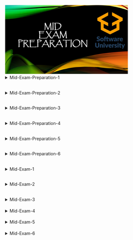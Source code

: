 
<img src="https://github.com/Nenogzar/Academy_SoftUni/blob/main/fundamentals_python/image/10.jpg" alt="ME" width="400">

<details><summary> Mid-Exam-Preparation-1 </summary> 

####

> 1.	Computer Store

[Judge](https://judge.softuni.org/Contests/Practice/Index/2517#0)</br>
[problem](https://judge.softuni.org/Contests/Practice/DownloadResource/40358)

<details> <summary> Example & Code</summary>

####
<details> <summary>Example</summary>


NB! Link for judge system works only if you are registered in Software University Sofia !!!!!!!!!!!!!!

Write a program that prints you a receipt for your new computer.
You will receive the parts' prices (without tax) until you receive what type of customer this is - special or regular.
Once you receive the type of customer you should print the receipt.
The taxes are 20% of each part's price you receive. 
If the customer is special, he has a 10% discount on the total price with taxes.
If a given price is not a positive number, you should print "Invalid price!" on the console and continue with the next price.
If the total price is equal to zero, you should print "Invalid order!" on the console.

Input

You will receive numbers representing prices (without tax) until command "special" or "regular":

Output

* The receipt should be in the following format: 

"Congratulations you've just bought a new computer!

Price without taxes: {total price without taxes}$

Taxes: {total amount of taxes}$

-----------

Total price: {total price with taxes}$"


Note: All prices should be displayed to the second digit after the decimal point!
The discount is applied only on the total price. Discount is only applicable to the final price!

| Input                                                                                                                                                                | Output                                                                                                                                            |
|----------------------------------------------------------------------------------------------------------------------------------------------------------------------|---------------------------------------------------------------------------------------------------------------------------------------------------|
| 1050</br>200</br>450</br>2</br>18.50</br>16.86</br>special                                                                                                           | Congratulations you've just bought a new computer!</br>Price without taxes: 1737.36$</br>Taxes: 347.47$</br>-----------</br>Total price: 1876.35$ |
| 1023 </br>15</br>-20</br>-5.50</br>450</br>20 </br>17.66 </br>19.30</br>regular                                                                                      | Invalid price!</br>Invalid price!</br>Congratulations you've just bought a new computer!</br>Price without taxes: 1544.96$</br>Taxes: 308.99$</br>-----------</br>Total price: 1853.95$ |
| regular                                                                                                                                                              | Invalid order!                                                                                                                                    |

</details>

<details> <summary>Code</summary>

```Python
total_sum = 0
data = input()
customers = list()
discount = 0.1

while data != "special" and data != "regular":
    price = float(data)
    if price < 0:
        print("Invalid price!")
        data = input()
        continue
    else:
        customers.append(data)
        data = input()

if not customers:
    print("Invalid order!")
else:
    total_sum = sum(float(n) for n in customers)
    taxes = total_sum * 0.2
    total_price = total_sum + taxes

    if data == "special":
        total_price = total_price - (total_price * discount)

    print(f"Congratulations you've just bought a new computer!")
    print(f"Price without taxes: {total_sum:.2f}$")
    print(f"Taxes: {taxes:.2f}$")
    print("-----------")
    print(f"Total price: {total_price:.2f}$")
```
```Python
input_command = input()

no_tax_price = 0
special = False
while True:
    if input_command.isalpha():
        if input_command == 'special':
            special = True
            break
        elif input_command == 'regular':
            break
    else:
        price = float(input_command)
        if price >= 0:
            no_tax_price += float(input_command)
        else:
            print("Invalid price!")
    input_command=input()

if no_tax_price == 0:
    print("Invalid order!")
else:
    total_price = no_tax_price * 1.2
    taxes = total_price - no_tax_price
    if special:
        total_price *= 0.9
    print("Congratulations you've just bought a new computer!")
    print(f'Price without taxes: {no_tax_price:.2f}$')
    print(f'Taxes: {taxes:.2f}$')
    print(f"-----------\nTotal price: {total_price:.2f}$")
```

</details>
</details>

> 02. The Lift

[judge](https://judge.softuni.org/Contests/Practice/Index/2517#1)</br>
[problem](https://judge.softuni.org/Contests/Practice/DownloadResource/40359)

<details> <summary> Example & Code</summary>

####
<details><summary>Example</summary>

NB! Link for judge system works only if you are registered in Software University Sofia !!!!!!!!!!!!!!

Write a program that finds a place for the tourist on a lift. 
Every wagon should have a maximum of 4 people on it. If a wagon is full, you should direct the people to the next one with space available.

Input

On the first line, you will receive how many people are waiting to get on the lift

On the second line, you will receive the current state of the lift separated by a single space: " ".

Output

When there is no more available space left on the lift, or there are no more people in the queue, 
you should print on the console the final state of the lift's wagons separated by " " and one of the following messages:

If there are no more people and the lift have empty spots, you should print:

"The lift has empty spots!</br>{wagons separated by ' '}"

If there are still people in the queue and no more available space, you should print:

"There isn't enough space! {people} people in a queue! </br>{wagons separated by ' '}"

If the lift is full and there are no more people in the queue, you should print only the wagons separated by " "



| Input           | Output                                                     |
|-----------------|------------------------------------------------------------|
| 15</br> 0 0 0 0 | The lift has empty spots!</br> 4 4 4 3                     |
| 20 </br> 0 2 0  | There isn't enough space! 10 people in a queue!</br> 4 4 4 |

</details>
<details> <summary>Code</summary>

```Python
people = int(input())
lift = list(map(int, input().split()))

for wagon, spaces in enumerate(lift):
    if spaces < 4:
        available = 4 - spaces
        if people - available >= 0:
            people -= available
            lift[wagon] += available
        else:
            lift[wagon] += people
            people -= people

not_balance = True

for count in range(len(lift)):
    if lift[count] < 4:
        not_balance = False

if not_balance and people == 0:
    print(*lift)
elif people == 0:
    print('The lift has empty spots!')
    print(*lift)
else:
    print(f"There isn't enough space! {people} people in a queue!")
    print(*lift)
```

</details>
</details>

> 03. Memory Game

[judge](https://judge.softuni.org/Contests/Practice/Index/2517#2)</br>
[problem](https://judge.softuni.org/Contests/Practice/DownloadResource/40360)
<details> <summary> Example & Code</summary>

####
<details><summary>Example</summary>

Write a program that recreates the Memory game.</br>
On the first line, you will receive a sequence of elements.</br>
Each element in the sequence will have a twin. Until the player receives "end" from the console,
you will receive strings with two integers separated by a space, representing the indexes of elements in the sequence.</br>
If the player tries to cheat and enters two equal indexes or indexes which are out of bounds of the sequence
, you should add two matching elements at the middle of the sequence in the following format:</br>
"-{number of moves until now}a" </br>
Then print this message on the console:</br>
"Invalid input! Adding additional elements to the board"</br>

Input

On the first line, you will receive a sequence of elements</br>
On the following lines, you will receive integers until the command "end"</br>

Output

Every time the player hit two matching elements, you should remove them from the sequence and print on the console the following message:
"Congrats! You have found matching elements - ${element}!"</br>
If the player hit two different elements, you should print on the console the following message:
"Try again!"</br>
If the player hit all matching elements before he receives "end" from the console, you should print on the console the following message: 
"You have won in {number of moves until now} turns!"</br>
If the player receives "end" before he hits all matching elements, you should print on the console the following message:
"Sorry you lose :(</br>
{the current sequence's state}"</br>

Constraints

All elements in the sequence will always have a matching element.

| Input                                                                    | Output                                                                                                                                                                                                                                                                                                     |
|--------------------------------------------------------------------------|------------------------------------------------------------------------------------------------------------------------------------------------------------------------------------------------------------------------------------------------------------------------------------------------------------|
| 1 1 2 2 3 3 4 4 5 5 </br>1 0</br>-1 0</br>1 0 </br>1 0 </br>1 0 </br>end | Congrats! You have found matching elements - 1!</br>Invalid input! Adding additional elements to the board</br>Congrats! You have found matching elements - 2!</br>Congrats! You have found matching elements - 3!</br>Congrats! You have found matching elements - -2a!</br>Sorry you lose :(</br>4 4 5 5 |
| a 2 4 a 2 4 </br>0 3 </br>0 2</br>0 1</br>0 1 </br>end                   | Congrats! You have found matching elements - a!</br>Congrats! You have found matching elements - 2!</br>Congrats! You have found matching elements - 4!</br>You have won in 3 turns!                                                                                                                       |
| a 2 4 a 2 4 </br>4 0 </br>0 2</br>0 1</br>0 1 </br>end                   | Try again!</br>Try again!</br>Try again!</br>Try again!</br>Sorry you lose :(</br>a 2 4 a 2 4                                                                                                                                                                                                              |

</details>

<details> <summary>Code</summary>

```Python
elements = input().split()

moves = 0

while True:
    input_command = input()
    if len(elements) < 1:
        print(f"You have won in {moves} turns!")
        break
    if input_command == 'end':
        print("Sorry you lose :(")
        print(*elements)
        break

    indeces = input_command.split(' ')
    moves += 1
    index_01 = int(indeces[0])
    index_02 = int(indeces[1])
    middle = int(len(elements) / 2)
    if index_02 == index_01 or index_01 < 0 or index_01 >= len(elements) or index_02 < 0 or index_02 >= len(elements):
        elements.insert(middle, f'-{moves}a')
        elements.insert(middle, f'-{moves}a')
        print("Invalid input! Adding additional elements to the board")
    elif elements[index_01] == elements[index_02]:
        element = elements[index_01]
        print(f"Congrats! You have found matching elements - {element}!")
        elements.remove(element)
        elements.remove(element)
    else:
        print('Try again!')
```

</details>
</details>
</details>

######
<details><summary> Mid-Exam-Preparation-2 </summary>

>  01. SoftUni Reception

[judge](https://judge.softuni.org/Contests/Practice/Index/2474#0)</br>
[problem](https://judge.softuni.org/Contests/Practice/DownloadResource/40364)

<details> <summary> Example & Code</summary>

####
<details><summary>Example</summary>

Every day, thousands of students pass by the reception at SoftUni with different questions to ask.
The employees have to help everyone by providing all the information and answering all of the questions.
Three employees are working on the reception all day. Each of them can handle a different number of students per hour. 
Your task is to calculate how much time it will take to answer all the questions of a given number of students.
First, you will receive 3 lines with integers, representing the number of students that each employee can help per hour.
On the following line, you will receive students count as a single integer. 
Every fourth hour, all employees have a break, so they don't work for an hour. It is the only break for the employees, 
because they don't need rest, nor have a personal life. Calculate the time needed to answer all the student's
questions and print it in the following format: "Time needed: {time}h."

Input / Constraints

* On the first three lines -  each employee efficiency -  integer in the range [1 - 100]
* On the fourth line - students count – integer in the range [0 – 10000]
* Input will always be valid and in the range specified

Output

* Print a single line: "Time needed: {time}h."
* Allowed working time / memory: 100ms / 16MB

| Input                 | Output |
|-----------------------|--------|
| 5</br> 6</br>4</br>20 |Time needed: 2h.|
| 1</br>2</br>3</br>45  |       Time needed: 10h. |


</details>
<details> <summary>Code</summary>

```Python
first_employee = int(input())
second_employee = int(input())
third_employee = int(input())
students_number = int(input())
students_per_hour = first_employee + second_employee + third_employee

hours = 0
while students_number > 0:
    hours += 1
    if hours % 4 == 0:
        continue
    else:
        students_number-=students_per_hour
print(f"Time needed: {hours}h.")
```
</details>
</details>

> 2.	Array Modifier

[judge](https://judge.softuni.org/Contests/Practice/Index/2474#1)</br>
[problem](https://judge.softuni.org/Contests/Practice/DownloadResource/40365)
<details> <summary> Example & Code</summary>

####
<details><summary>Example</summary>


You are given an array with integers. Write a program to modify the elements after receiving the following commands:
* "swap {index1} {index2}" takes two elements and swap their places.
* "multiply {index1} {index2}" takes element at the 1st index and multiply 
* it with the element at 2nd index. Save the product at the 1st index.
* "decrease" decreases all elements in the array with 1.

Input

On the first input line, you will be given the initial array values separated by a single space.
On the next lines you will receive commands until you receive the command "end". The commands are as follow: 
* "swap {index1} {index2}"
* "multiply {index1} {index2}"
* "decrease"

Output

The output should be printed on the console and consist of elements of the modified array – separated by a comma and a single space ", ".
Constraints

* Elements of the array will be integer numbers in the range [-231...231]
* Count of the array elements will be in the range [2...100]
* Indexes will be always in the range of the array

| Input                                                                                                                 | Output                              |
|-----------------------------------------------------------------------------------------------------------------------|-------------------------------------|
| 23 -2 321 87 42 90 -123</br>swap 1 3</br>swap 3 6</br>swap 1 0</br>multiply 1 2</br>multiply 2 1</br>decrease</br>end | 86, 7382, 2369942, -124, 41, 89, -3 |
| 1 2 3 4</br>swap 0 1</br>swap 1 2</br>swap 2 3</br>multiply 1 2</br>decrease</br>end                                  | 1, 11, 3, 0                         |

</details>
<details> <summary>Code</summary>

```Python
def swap_element(list_mod, index1, index2):
    list_copy = list(list_mod)
    temp = list_copy[index1]
    list_copy[index1] = list_copy[index2]
    list_copy[index2] = temp
    return list_copy


def multiply_element(list_mod, index1, index2):
    list_copy = list(list_mod)
    list_copy[index1] = list_copy[index1] * list_copy[index2]
    return list_copy


list_to_modifier = list(map(int, input().split()))
command = input()

while command != "end":

    comman_list = list(map(str, command.split(" ")))
    if len(comman_list) > 1:
        firs, second = int(comman_list[1]), int(comman_list[2])

    if comman_list[0] == "swap":
        list_to_modifier = swap_element(list_to_modifier, firs, second)
    elif comman_list[0] == "multiply":
        list_to_modifier = multiply_element(list_to_modifier, firs, second)
    elif comman_list[0] == "decrease":
        list_to_modifier = [x - 1 for x in list_to_modifier]

    command = input()

result_string = ', '.join(map(str, list_to_modifier))
print(result_string)
```
```Python
elements = [int(x) for x in input().split()]
data_info = input()
while data_info != "end":
    if "decrease" in data_info:
        elements = [x - 1 for x in elements]
        data_info = input()
        continue

    command, index_one, index_two = [x if x.isalpha() else int(x) for x in data_info.split()]

    if command == "swap":
        elements[index_one], elements[index_two] = elements[index_two], elements[index_one]

    elif command == "multiply":
        elements[index_one] *= elements[index_two]

    data_info = input()

print(*elements, sep=", ")
```
```Python
initial_array = list(map(int, input().split(' ')))

while True:
    command = input()
    if command == 'end':
        break
    order = command.split()
    if len(order) > 1:
        index_01 = int(order[1])
        index_02 = int(order[2])
    if 'swap' in order:
        initial_array[index_01], initial_array[index_02] = initial_array[index_02], initial_array[index_01]
    elif 'multiply' in order:
        initial_array[index_01] = initial_array[index_01] * initial_array[index_02]
    elif 'decrease' in order:
        initial_array = [i - 1 for i in initial_array]
print(*initial_array, sep=', ')
```
</details>
</details>

> 03. Numbers

[judge](https://judge.softuni.org/Contests/Practice/Index/2474#2)</br>
[problem](https://judge.softuni.org/Contests/Practice/DownloadResource/40366)
<details> <summary> Example & Code</summary>

####
<details><summary>Example</summary>

Write a program to read a sequence of integers and find and print the top 5 numbers
greater than the average value in the sequence, sorted in descending order.
Input
Read from the console a single line holding space-separated integers.
Output
Print the above-described numbers on a single line, space-separated. 
If less than 5 numbers hold the property mentioned above, print less than 5 numbers. 
Print "No" if no numbers hold the above property.
Constraints
All input numbers are integers in the range [-1 000 000 … 1 000 000]. 
The count of numbers is in the range [1…10 000].

| Input                               | Output         |
|-------------------------------------|----------------|
| 10 20 30 40 50                      | 50 40          |
| 5 2 3 4 -10 30 40 50 20 50 60 60 51 | 60 60 51 50 50 |
| 1                                   | No             |
| -1 -2 -3 -4 -5 -6                   | -1 -2 -3       |

</details>

<details> <summary>Code</summary>

```Python
initital_list = list(map(int, input().split()))

averrage_list = [number for number in initital_list if number > sum(initital_list) / len(initital_list)]

if len(averrage_list) < 1:
    print('No')
else:
    for index, value in enumerate(sorted(averrage_list,reverse=True)):
        if index == 5:
            break
        print(value,end=' ')
```

</details>
</details>


</details>



######
<details><summary> Mid-Exam-Preparation-3 </summary>

> 1.	Counter-Strike

[judge](https://judge.softuni.org/Contests/Practice/Index/2305#0)</br>
[problem](https://judge.softuni.org/Contests/Practice/DownloadResource/40370)</br>
[pastebin Ivan Shopov](https://pastebin.com/vrxNF4bB)
<details> <summary> Example & Code</summary>

####
<details><summary>Example</summary>

Write a program that keeps track of every won battle against an enemy.</br>
You will receive initial energy. Afterward, you will start receiving
the distance you need to reach an enemy until the "End of battle" command is given, or you run out of energy.</br>
The energy you need for reaching an enemy is equal to the distance you receive.</br>
Each time you reach an enemy, you win a battle, and your energy is reduced. </br>
Otherwise, if you don't have enough energy to reach an enemy, end the program and print:</br>
"Not enough energy! Game ends with {count} won battles and {energy} energy".</br>
Every third won battle increases your energy with the value of your current count of won battles.</br>
Upon receiving the "End of battle" command, print the count of won battles in the following format:</br>
"Won battles: {count}. Energy left: {energy}" 

Input / Constraints

On the first line, you will receive initial energy – an integer [1-10000].</br>
On the following lines, you will be receiving the distance of an enemy – an integer [1-10000]</br>

Output

The description contains the proper output messages for each case and the format they should be printed.


| Input                                                    | Output                                                       |
|----------------------------------------------------------|--------------------------------------------------------------|
| 100</br>10</br>10</br>10</br>1</br>2</br>3</br>73</br>10 | Not enough energy! Game ends with 7 won battles and 0 energy |
| 200</br>54</br>14</br>28</br>13</br>End of battle        | Won battles: 4. Energy left: 94                              |


</details>
<details> <summary>Code</summary>

```Python
energy = int(input())
distance_to_enemy = input()
win_counter = 0

while distance_to_enemy != "End of battle":

    distance_to_enemy = int(distance_to_enemy)

    if distance_to_enemy <= energy:
        energy -= distance_to_enemy
        win_counter += 1
    else:
        print(f"Not enough energy! Game ends with {win_counter} won battles and {energy} energy")
        break

    if win_counter % 3 == 0:
        energy += win_counter

    distance_to_enemy = input()

if distance_to_enemy == "End of battle":
    print(f"Won battles: {win_counter}. Energy left: {energy}")
```

```Python
def check_win_counter(energy, distance_to_enemy, win_counter):
    if distance_to_enemy <= energy:
        energy -= distance_to_enemy
        win_counter += 1
    else:
        print(f"Not enough energy! Game ends with {win_counter} won battles and {energy} energy")
        return False  # We return False to indicate that the game is over

    if win_counter % 3 == 0:
        energy += win_counter

    return win_counter, energy


energy = int(input())
distance_to_enemy = input()
win_counter = 0

while distance_to_enemy != "End of battle":
    distance_to_enemy = int(distance_to_enemy)

    result = check_win_counter(energy, distance_to_enemy, win_counter)
    if not result:
        break  # exit the loop if the game ends

    win_counter, energy = result

    distance_to_enemy = input()

if distance_to_enemy == "End of battle":
    print(f"Won battles: {win_counter}. Energy left: {energy}")
```
```Python
def check_win_counter(energy, distance_to_enemy, win_counter):
    if distance_to_enemy <= energy:
        energy -= distance_to_enemy
        win_counter += 1
    else:
        print(f"Not enough energy! Game ends with {win_counter} won battles and {energy} energy")
        exit()  #  exit from program. enegy == 0

    if win_counter % 3 == 0:
        energy += win_counter

    return win_counter, energy

energy = int(input())
distance_to_enemy = input()
win_counter = 0

while distance_to_enemy != "End of battle":
    distance_to_enemy = int(distance_to_enemy)

    win_counter, energy = check_win_counter(energy, distance_to_enemy, win_counter)

    distance_to_enemy = input()

print(f"Won battles: {win_counter}. Energy left: {energy}")
```

</details>
</details>


>  2.	Shoot for the Win

[Link to Judge](https://judge.softuni.org/Contests/Practice/Index/2305#1)</br>
[problem](https://judge.softuni.org/Contests/Practice/DownloadResource/40371)
<details> <summary> Example & Code</summary>

####
<details><summary>Example</summary>

Write a program that helps you keep track of your shot targets. </br>
You will receive a sequence with integers, separated by a single space, 
representing targets and their value. Afterward, you will be receiving 
indices until the "End" command is given, and you need to print the targets and the count of shot targets.</br>
Every time you receive an index, you need to shoot the target on that index, if it is possible. </br>
Every time you shoot a target, its value becomes -1, and it is considered shot. </br>

Along with that, you also need to:</br>
Reduce all the other targets, which have greater values than your current target, with its value.</br> 
Increase all the other targets, which have less than or equal value to the shot target, with its value.</br>
Keep in mind that you can't shoot a target, which is already shot. You also can't increase or reduce a target, which is considered shot.
When you receive the "End" command, print the targets in their current state and the count of shot targets in the following format:</br>
"Shot targets: {count} -> {target1} {target2}… {targetn}"

Input / Constraints

On the first line of input, you will receive a sequence of integers, separated by a single space – the targets sequence.</br>
On the following lines, until the "End" command, you be receiving integers each on a single line – the index of the target to be shot.</br>

Output

The format of the output is described above in the problem description.



| Input                                         | Output |
|-----------------------------------------------|--------|
| 24 50 36 70<br>0 <br>4 <br>3 <br>1<br>End     |   Shot targets 3 -> -1 -1 130 -1	  |
| 30 30 12 60 54 66 <br>5<br>2<br>4<br>0<br>End |    Shot targets: 4 -> -1 120 -1 66 -1 -1    |
|                                               |        |

</details>

<details> <summary>Code</summary>

```Python
targets = [int(x) for x in input().split()]
shoot = input()
targets_len = len(targets)


while shoot != "End":
    shoot = int(shoot)

    if 0 <= shoot < targets_len:
        target = targets[shoot]
        targets[shoot] = -1
        for i in range(targets_len):

            if targets[i] == -1:
                continue

            if targets[i] > target:
                targets[i] -= target
            else:
                targets[i] += target

    shoot = input()

print(f"Shot targets: {sum(1 for x in targets if x == -1)} ->", *targets)
```
```Python
main_target = [int(n) for n in input().split()]

made_shots = 0
command = input()
targets_number = len(main_target) - 1

while command != "End":
    command = int(command)
    if targets_number >= command >= 0 and main_target[command] != -1:
        made_shots += 1
        target_value = main_target[command]
        for index, value in enumerate(main_target):
            if value != -1:
                if value <= target_value:
                    result_between_targets = value + target_value
                    main_target[index] = result_between_targets
                else:
                    result_between_targets = value - target_value
                    main_target[index] = result_between_targets
        main_target[command] = -1

    command = input()

print(f"Shot targets: {made_shots} ->", *main_target, sep=" ")
```
</details>
</details>

> 03. Moving Target

[judge](https://judge.softuni.org/Contests/Practice/Index/2305#2)</br>
[problem](https://judge.softuni.org/Contests/Practice/DownloadResource/40372)
<details> <summary> Example & Code</summary>

####
<details><summary>Example</summary>

You are at the shooting gallery again, and you need a program that helps you keep track of moving targets.
On the first line, you will receive a sequence of targets with their integer values, split by a single space. 
Then, you will start receiving commands for manipulating the targets until the "End" command. 
The commands are the following:
* "Shoot {index} {power}"
  * Shoot the target at the index if it exists by reducing its value by the given power (integer value). 
  * Remove the target if it is shot. A target is considered shot when its value reaches 0.
* "Add {index} {value}"
*	Insert a target with the received value at the received index if it exists. 
*	If not, print: "Invalid placement!"
  *	"Strike {index} {radius}"
*	Remove the target at the given index and the ones before and after it depending on the radius.
*	If any of the indices in the range is invalid, print: "Strike missed!" and skip this command.

   Example:  "Strike 2 2"
      {radius}	{radius}	{strikeIndex}	{radius}	{radius}		

* "End"
  * Print the sequence with targets in the following format and end the program:

  "{target1}|{target2}…|{targetn}"

  Input / Constraints

* On the first line, you will receive the sequence of targets – integer values [1-10000].
* On the following lines, until the "End" will be receiving the command described above – strings.
* There will never be a case when the "Strike" command would empty the whole sequence.
  Output
* Print the appropriate message in case of any command if necessary.
* In the end, print the sequence of targets in the format described above.

| Input                                                                                | Output                        |
|--------------------------------------------------------------------------------------|-------------------------------|
| 52 74 23 44 96 110</br>Shoot 5 10</br>Shoot 1 80</br>Strike 2 1</br>Add 22 3</br>End | Invalid placement!</br>52/100 |
| 1 2 3 4 5</br>Strike 0 1</br>End                                                     | Strike missed!</br>1/2/3/4/5  |


</details>
<details> <summary>Code</summary>

```Python
targets = list(map(int, input().split()))

while True:
    command = input()
    if command == 'End':
        break
    order = command.split()
    action = order[0]
    index = int(order[1])
    number = int(order[2])
    if action == 'Shoot' and 0 <= index < len(targets):
        power = number
        if targets[index] - power > 0:
            targets[index] -= power
        else:
            del targets[index]
    elif action == 'Add':
        value = number
        if index < 0 or index >= len(targets):
            print("Invalid placement!")
        else:
            targets.insert(index,value)
    elif action == 'Strike':
        radius = number
        if index - radius < 0 or index + radius >= len(targets):
            print("Strike missed!")
        else:
            del targets[index - radius:index + radius + 1:]

print(*targets, sep='|')
```

</details>
</details>




</details>


######
<details><summary> Mid-Exam-Preparation-4 </summary>

> 01. Guinea Pig

[judge](https://judge.softuni.org/Contests/Practice/Index/2031#0)</br>
[problem](https://judge.softuni.org/Contests/Practice/DownloadResource/40376)

<details> <summary> Example & Code</summary>

####
<details><summary>Example</summary>
Merry has a guinea pig named Puppy, that she loves very much.
Every month she goes to the nearest pet store and buys him everything he needs – food, hay, and cover.
On the first three lines, you will receive the quantity of food, hay, and cover, 
which Merry buys for a month (30 days). On the fourth line, you will receive the guinea pig's weight.
Every day Puppy eats 300 gr of food. Every second day Merry first feeds the pet, 
then gives it a certain amount of hay equal to 5% of the rest of the food. On every third day, 
Merry puts Puppy cover with a quantity of 1/3 of its weight.
Calculate whether the quantity of food, hay, and cover, will be enough for a month.
If Merry runs out of food, hay, or cover, stop the program!

Input

* On the first line – quantity food in kilograms - a floating-point number in the range [0.0 – 10000.0]
* On the second line – quantity hay in kilograms - a floating-point number in the range [0.0 – 10000.0]
* On the third line – quantity cover in kilograms - a floating-point number in the range [0.0 – 10000.0]
* On the fourth line – guinea's weight in kilograms - a floating-point number in the range [0.0 – 10000.0]

Output

* If the food, the hay, and the cover are enough, print:
* "Everything is fine! Puppy is happy! Food: {excessFood}, Hay: {excessHay}, Cover: {excessCover}."
* If one of the things is not enough, print:
* "Merry must go to the pet store!"
* The output values must be formatted to the second decimal place!

|Input|Output|
|-|-|
|10</br>5</br>5.2</br>1|Everything is fine! Puppy is happy! Food: 1.00, Hay: 1.10, Cover: 1.87.|
|1</br>1.5</br>3</br>1.5|Merry must go to the pet store!|


</details>
<details> <summary>Code</summary>

```Python
food, hay, cover_i, guinea_weight = float(input()), float(input()), float(input()), float(input())
food_kg = food * 1000
hay_kg = hay * 1000
cover_kg = cover_i * 1000
guinea_weight_kg = guinea_weight * 1000

cover = guinea_weight_kg / 3
feed_eaten = 0

for day in range(1, 31):
    feed_eaten += 300
    food_kg -= 300
    if day % 2 == 0:
        hay = food_kg * 0.05
        hay_kg -= hay
        feed_eaten += hay

    if day % 3 == 0:
        cover_kg -= cover

if food_kg > 0 and hay_kg > 0 and cover_kg > 0:
    print(f"Everything is fine! Puppy is happy! Food: {food_kg / 1000:.2f}, Hay: {hay_kg / 1000:.2f}, Cover: {cover_kg / 1000:.2f}.")

else:
    print("Merry must go to the pet store!")
```
</details>
</details>

> 02. Shopping List

[judge](https://judge.softuni.org/Contests/Practice/Index/2031#1)</br>
[problem](https://judge.softuni.org/Contests/Practice/DownloadResource/40377)

<details> <summary> Example & Code</summary>

####
<details><summary>Example</summary>

It's the end of the week, and it is time for you to go shopping, so you need to create a shopping list first.
Input
You will receive an initial list with groceries separated by an exclamation mark "!".
After that, you will be receiving 4 types of commands until you receive "Go Shopping!".
* "Urgent {item}" - add the item at the start of the list. 
If the item already exists, skip this command.
* "Unnecessary {item}" - remove the item with the given name, only if it exists in the list.
Otherwise, skip this command.
* "Correct {oldItem} {newItem}" - if the item with the given old name exists,
change its name with the new one. Otherwise, skip this command.
* "Rearrange {item}" - if the grocery exists in the list, remove it from its current
position and add it at the end of the list. Otherwise, skip this command.
Constraints
* There won't be any duplicate items in the initial list
Output
* Print the list with all the groceries, joined by ", ":

"{firstGrocery}, {secondGrocery}, … {nthGrocery}"

| Input | Output |
|-------|--------|
|Tomatoes!Potatoes!Bread</br>Unnecessary Milk</br>Urgent Tomatoes</br>Go Shopping!|Tomatoes, Potatoes, Bread|
|Milk!Pepper!Salt!Water!Banana</br>
Urgent Salt</br>Unnecessary Grapes </br>Correct Pepper Onion</br>Rearrange Grapes</br>Correct Tomatoes Potatoes</br>Go Shopping!|Milk, Onion, Salt, Water, Banana|

</details>
<details> <summary>Code</summary>

```Python
initial_list = input().split('!')

while True:
    command = input()
    if command == "Go Shopping!":
        break
    current_input = command.split()
    order = current_input[0]
    product = current_input[1]
    if order == 'Urgent':
        if product  not in initial_list:
            initial_list.insert(0, product)
    elif order == 'Unnecessary':
        if product  in initial_list:
            initial_list.remove(product)
    elif order == 'Correct':
        if product in initial_list:
            new_product = current_input[2]
            index = initial_list.index(product)
            initial_list[index] = new_product
    elif order== 'Rearrange':
        if product  in initial_list:
            initial_list.remove(product)
            initial_list.append(product)

print(*initial_list,sep=', ')
```

</details>
</details>

> 3.	Heart Delivery

[Link to Judge](https://judge.softuni.org/Contests/Practice/Index/2031#2)</br>
[Problem](https://judge.softuni.org/Contests/Practice/DownloadResource/40378)
<details> <summary> Example & Code</summary>

####
<details><summary>Example</summary>

Valentine's day is coming, and Cupid has minimal time to spread some love across the neighborhood. Help him with his mission!
You will receive a string with even integers, separated by a "@" - this is our neighborhood.
After that, a series of Jump commands will follow until you receive "Love!".
Every house in the neighborhood needs a certain number of hearts delivered by Cupid so it can celebrate Valentine's day.
The integers in the neighborhood indicate those needed hearts.
Cupid starts at the position of the first house (index 0) and must jump by a given length.
The jump commands will be in this format: "Jump {length}". 
Every time he jumps from one house to another, the needed hearts for the visited house are decreased by 2: 
* If the needed hearts for a certain house become equal to 0, print on the console "Place {house_index} has Valentine's day." 
* If Cupid jumps to a house where the needed hearts are already 0, print on the console "Place {house_index} already had Valentine's day."
* Keep in mind that Cupid can have a larger jump length than the size of the neighborhood, 
and if he does jump outside of it, he should start from the first house again (index 0)
For example, we are given this neighborhood: 6@6@6. Cupid is at the start and jumps with a length of 2.
He will end up at index 2 and decrease the needed hearts by 2: [6, 6, 4]. Next,
he jumps again with a length of 2 and goes outside the neighborhood, so he goes back to the first house (index 0)
and again decreases the needed hearts there: [4, 6, 4].
Input
* On the first line, you will receive a string with even integers separated by "@" – the neighborhood and the number of hearts for each house.
* On the next lines, until "Love!" is received, you will be getting jump commands in this format: "Jump {length}".
Output
In the end, print Cupid's last position and whether his mission was successful or not:
* "Cupid's last position was {last_position_index}."
* If each house has had Valentine's day, print: 
  * "Mission was successful."
* If not, print the count of all houses that didn't celebrate Valentine's Day:
  * "Cupid has failed {houseCount} places."
  Constraints
* The neighborhood's size will be in the range [1…20]
* Each house will need an even number of hearts in the range [2 … 10]
* Each jump length will be an integer in the range [1 … 20]

| Input                                                                  | Output                                                                                                                                                                                                          |
|------------------------------------------------------------------------|-----------------------------------------------------------------------------------------------------------------------------------------------------------------------------------------------------------------|
| 10@10@10@2</br>Jump 1</br>Jump 2</br>Love!                             | Place 3 has Valentine's day.</br>Cupid's last position was 3.</br>Cupid has failed 3 places.                                                                                                                    |
| 2@4@2</br>Jump 2</br>Jump 2</br>Jump 8</br>Jump 3</br>Jump 1</br>Love! | Place 2 has Valentine's day.</br>Place 0 has Valentine's day.</br>Place 0 already had Valentine's day.</br>Place 0 already had Valentine's day.</br>Cupid's last position was 1.</br>Cupid has failed 1 places. |

</details>

<details> <summary>Code</summary>

```Python
neighborhood = [int(x) for x in input().split("@")]
jump_data = input()
neighborhood_len = len(neighborhood)
length = 0

while jump_data != "Love!":
    length += int(jump_data.split()[-1])
    if length >= neighborhood_len:
        length = 0

    if neighborhood[length] > 2:
        neighborhood[length] -= 2
    else:
        if neighborhood[length] != 0:
            neighborhood[length] -= 2
            text = "has"
        else:
            text = "already had"
        print(f"Place {length} {text} Valentine's day.")
    jump_data = input()

print(f"Cupid's last position was {length}.")

failed_houses = sum(1 for x in neighborhood if x != 0)

if failed_houses:
    print(f"Cupid has failed {failed_houses} places.")
else:
    print("Mission was successful.")
```
```Python
def jump_neighborhood(length_d):
    global jump_position
    jump_position += length_d
    if jump_position >= len(neighborhood):
        jump_position = 0
    if neighborhood[jump_position] == 0:
        print(f"Place {jump_position} already had Valentine's day.")
    else:
        neighborhood[jump_position] -= 2
        if neighborhood[jump_position] == 0:
            print(f"Place {jump_position} has Valentine's day.")


while jump_command != "Love!":
    jump_command = jump_command.split()
    jump_neighborhood(int(jump_command[1]))

    jump_command = input()

print(f"Cupid's last position was {jump_position}.")

if sum(neighborhood) == 0:
    print("Mission was successful.")
else:
    fail_count = neighborhood.count(0)
    print(f"Cupid has failed {len(neighborhood) - fail_count} places.")
```
```Python
houses = list(map(int, input().split('@')))
index = 0
while True:
    command = input()
    if command == 'Love!':
        break
    jumping = command.split(' ')
    index += int(jumping[1])
    if index >= len(houses) or index < 0:
        index = 0
    if houses[index] - 2 >= 0:
        houses[index] -= 2
        if houses[index] == 0:
            print(f"Place {index} has Valentine's day.")
    elif houses[index] == 0:
        print(f"Place {index} already had Valentine's day.")
print(f"Cupid's last position was {index}.")

is_sucsessful = True
failed_houses = 0
for heart in houses:
    if heart != 0:
        failed_houses += 1
        is_sucsessful = False

if is_sucsessful:
    print("Mission was successful.")
else:
    print(f"Cupid has failed {failed_houses} places.")
```
</details>
</details>



</details>

######
<details><summary> Mid-Exam-Preparation-5 </summary>

> 01. Bonus Scoring System

[judge](https://judge.softuni.org/Contests/Practice/Index/2028#0)</br>
[problem](https://judge.softuni.org/Contests/Practice/DownloadResource/40382)

<details> <summary> Example & Code</summary>

####
<details><summary>Example</summary>

Create a program that calculates bonus points for each student enrolled in a course.
On the first line, you are going to receive the number of the students. On the second line,
you will receive the total number of lectures in the course. The course has an additional bonus,
which you will receive on the third line. On the following lines,
you will be receiving the count of attendances for each student.
The bonus is calculated with the following formula:
{total bonus} = {student attendances} / {course lectures} * (5 + {additional bonus})
Find the student with the maximum bonus and print them, along with his attendances,
in the following format:
"Max Bonus: {max bonus points}."
"The student has attended {student attendances} lectures."
Round the bonus points at the end to the nearest larger number.
Input / Constrains
* On the first line, you are going to receive the number of the students – an integer in the range [0…50]
* On the second line, you will receive the number of the lectures – an integer number in the range [0...50].
* On the third line, you will receive the additional bonus – an integer number in the range [0….100].
* On the following lines, you will be receiving the attendance of each student.
* There will never be students with equal bonuses.
Output
* Print the maximum bonus points and the attendances of the given student,
rounded to the nearest larger number, scored by a student in this course in the format described above.

| Input                                                                                | Output                                                    |
|--------------------------------------------------------------------------------------|-----------------------------------------------------------|
| 5</br>25</br>30</br>12</br>19</br>24</br>16</br>20                                   | Max Bonus: 34.</br> The student has attended 24 lectures. |
| 10</br>30</br>14</br>8</br>23</br>27</br>28</br>15</br>17</br>25</br>26</br>5</br>18 | Max Bonus: 18.</br>The student has attended 28 lectures.  |


</details>
<details> <summary>Code</summary>

```Python
from math import ceil

number_of_students = int(input())
lectures = int(input())
additional_bonus = int(input())

max_bonus = 0
student_attended = 0

for student in range(1, number_of_students + 1):
    attendance = int(input())
    current_bonus = attendance / lectures * (5 + additional_bonus)
    if max_bonus < current_bonus:
        max_bonus = current_bonus
        student_attended = attendance

print(f"Max Bonus: {ceil(max_bonus)}.")
print(f"The student has attended {student_attended} lectures.")
```

</details>
</details>

> 02. MuOnline

[judge](https://judge.softuni.org/Contests/Practice/Index/2028#1)</br>
[problem](https://judge.softuni.org/Contests/Practice/DownloadResource/40383)

<details> <summary> Example & Code</summary>

####
<details><summary>Example</summary>

You have initial health 100 and initial bitcoins 0. You will be given a string
 representing the dungeon's rooms. Each room is separated with '|' (vertical bar): "room1|room2|room3…"
Each room contains a command and a number, separated by space. The command can be:
"potion"
* 	You are healed with the number in the second part. But your health cannot exceed your initial health (100).
* First print: "You healed for {amount} hp."
* After that, print your current health: "Current health: {health} hp."
  * "chest"
* You've found some bitcoins, the number in the second part.
* Print: "You found {amount} bitcoins."
  * In any other case, you are facing a monster, which you will fight. 
  The second part of the room contains the attack of the monster. You should remove the monster's attack from your health. 
* If you are not dead (health <= 0), you've slain the monster, and you should print: "You slayed {monster}."
* If you've died, print "You died! Killed by {monster}." and your quest is over. 
Print the best room you've manage to reach: "Best room: {room}"
If you managed to go through all the rooms in the dungeon, print on the following three lines: 

"You've made it!"</br>
"Bitcoins: {bitcoins}"</br>
"Health: {health}"</br>

Input / Constraints

You receive a string representing the dungeon's rooms, separated with '|' (vertical bar): "room1|room2|room3…".

Output

Print the corresponding messages described above.

### Input

rat 10|bat 20|potion 10|rat 10|chest 100|boss 70|chest 1000	You slayed rat.

### Output
You slayed bat.</br>You healed for 10 hp.</br>Current health: 80 hp.</br>You slayed rat.</br>You found 100 bitcoins.</br>You died! Killed by boss.</br>Best room: 6

### Input

cat 10|potion 30|orc 10|chest 10|snake 25|chest 110	You slayed cat.

### Output

You healed for 10 hp.</br>Current health: 100 hp.</br>You slayed orc.</br>You found 10 bitcoins.</br>You slayed snake.</br>You found 110 bitcoins.</br>You've made it!</br>Bitcoins: 120</br>Health: 65


</details>
<details> <summary>Code</summary>

```Python
dungeon = input().split('|')

health = 100
bitcoin = 0
room = 0

dead = False
for command in dungeon:
    room += 1
    order, amount = command.split(' ')
    if order == 'potion':
        if health + int(amount) > 100:
            diff = 100 - health
            print(f"You healed for {diff} hp.")
            health = 100
        else:
            health += int(amount)
            print(f"You healed for {amount} hp.")
        print(f"Current health: {health} hp.")
    elif order == 'chest':
        bitcoin += int(amount)
        print(f"You found {amount} bitcoins.")
    else:
        if health - int(amount) <= 0:
            print(f"You died! Killed by {order}.")
            print(f"Best room: {room}")
            dead = True
            break
        else:
            health -= int(amount)
            print(f"You slayed {order}.")
if dead is not True:
    print(f"You've made it!\nBitcoins: {bitcoin}\nHealth: {health}")
```

</details>
</details>

> 3.	Inventory

[judge](https://judge.softuni.org/Contests/Practice/Index/2028#2)</br>
[problem](https://judge.softuni.org/Contests/Practice/DownloadResource/40384)   
<details> <summary> Example & Code</summary>
<details><summary>Example</summary>

As a young traveler, you gather items and craft new items.
Input / Constraints
You will receive a journal with some collecting items, separated with a comma and a space (", ").
 After that, until receiving "Craft!" you will be receiving different commands split by " - ":
* "Collect - {item}" - you should add the given item to your inventory. 
If the item already exists, you should skip this line.
* "Drop - {item}" - you should remove the item from your inventory if it exists.
* "Combine Items - {old_item}:{new_item}" - you should check if the old item exists. 
If so, add the new item after the old one. Otherwise, ignore the command.
* "Renew – {item}" – if the given item exists, you should change its position and put it last in your inventory.
Output
After receiving "Craft!" print the items in your inventory, separated by ", ".
Examples

| Input | Output |
|-------|--------|
|Iron, Wood, Sword</br>Collect - Gold</br>Drop - Wood</br>Craft!|Iron, Sword, Gold |
|Iron, Sword</br>Drop - Bronze</br>Combine Items - Sword:Bow</br>Renew - Iron</br>Craft!|Sword, Bow, Iron|


</details>
<details> <summary>Code</summary>

```Python
collected_items = input().split(', ')

input_data = input()

while input_data != 'Craft!':
    command, item = input_data.split(' - ')

    item_in_collection = item.split(':')[0] in collected_items

    if command == 'Collect' and not item_in_collection:
        collected_items.append(item)

    elif command == 'Drop' and item_in_collection:
        collected_items.remove(item)

    elif command == 'Combine Items' and item_in_collection:
        old_item, new_item = item.split(':')
        collected_items.insert(collected_items.index(old_item) + 1, new_item)

    elif command == 'Renew' and item_in_collection:
        collected_items.append(collected_items.pop(collected_items.index(item)))

    input_data = input()

print(*collected_items, sep=', ')
```
```Python
def collect_item(inventory, item):
    if item not in inventory:
        inventory.append(item)
    return inventory


def drop_item(inventory, item):
    if item in inventory:
        inventory.remove(item)
    return inventory


def combine_items(inventory, old_item, new_item):
    if old_item in inventory:
        index = inventory.index(old_item)
        inventory.insert(index + 1, new_item)
    return inventory


def renew_item(inventory, item):
    if item in inventory:
        inventory.remove(item)
        inventory.append(item)
    return inventory

journal = input().split(", ")
command = input()

while command != "Craft!":
    comman_list = list(map(str, command.split(" - ")))
    action = comman_list[0]
    args = comman_list[1:]
    item = args[0]

    if action == "Collect":
        journal = collect_item(journal, item)
    elif action == "Drop":
        journal = drop_item(journal, item)
    elif action == "Combine Items":
        old_item, new_item = args[0].split(":")
        journal = combine_items(journal, old_item, new_item)
    elif action == "Renew":
        journal = renew_item(journal, item)

    command = input()

print(", ".join(journal))
```
```Python
def collect(item):
    if item not in items:
        items.append(item)


def drop(item):
    if item in items:
        items.remove(item)


def combine_items(old_item, new_item):
    if old_item in items:
        index = items.index(old_item) + 1
        items.insert(index, new_item)


def renew(item):
    if item in items:
        items.remove(item)
        items.append(item)


items = input().split(", ")
command = input()
while command != "Craft!":
    command = command.split(" - ")
    event = command[0]
    if event == "Collect":
        collect(command[1])
    elif event == "Drop":
        drop(command[1])
    elif event == "Combine Items":
        command = command[1].split(":")
        old_item = command[0]
        new_item = command[1]
        combine_items(old_item, new_item)
    elif event == "Renew":
        renew(command[1])
    command = input()

print(*items, sep=", ")
```

</details>

</details>

</details>




######
<details><summary> Mid-Exam-Preparation-6 </summary>

>  01. Black Flag

[judge](https://judge.softuni.org/Contests/Practice/Index/1773#0)</br>
[problem](https://judge.softuni.org/Contests/Practice/DownloadResource/40388)

<details> <summary> Example & Code</summary>
<details><summary>Example</summary>

Pirates are invading the sea, and you're tasked to help them plunder
Create a program that checks if target plunder is reached. 
First, you will receive how many days the pirating lasts.

 Then you will receive how much the pirates plunder for a day. 
 Last you will receive the expected plunder at the end.

Calculate how much plunder the pirates manage to gather. Each day they gather the plunder. 
Keep in mind that they attack more ships every third day and 
add additional plunder to their total gain, which is 50% of the daily plunder.
 Every fifth day the pirates encounter a warship, and after the battle, they lose 30% of their total plunder.
If the gained plunder is more or equal to the target, print the following:
"Ahoy! {totalPlunder} plunder gained."
If the gained plunder is less than the target. Calculate the percentage left and print the following:
"Collected only {percentage}% of the plunder."
Both numbers should be formatted to the 2nd decimal place.
Input
* On the 1st line, you will receive the days of the plunder – an integer number in the range [0…100000]
* On the 2nd line, you will receive the daily plunder – an integer number in the range [0…50]
* On the 3rd line, you will receive the expected plunder – a real number in the range [0.0…10000.0]
Output
*  In the end, print whether the plunder was successful or not, following the format described above.

| Input     | Output |
|-----------|--------|
| 5 40 100  |Ahoy! 154.00 plunder gained.|
| 10 20 380 |Collected only 36.29% of the plunder.|
|           |        |

</details>
<details> <summary>Code</summary>

```Python
days = int(input())
daily_plunder = int(input())
expected_plunder = int(input())

gained_plunder = 0

for day in range(1, days + 1):
    if day % 3 == 0:
        gained_plunder += daily_plunder * 1.5
    else:
        gained_plunder += daily_plunder
    if day % 5 == 0:
        gained_plunder *= 0.7

if gained_plunder >= expected_plunder:
    print(f"Ahoy! {gained_plunder:.2f} plunder gained.")
else:
    percentage = gained_plunder / expected_plunder * 100
    print(f"Collected only {percentage:.2f}% of the plunder.")
```
</details>
</details>

> 2. Treasure Hunt

[judge](https://judge.softuni.org/Contests/Practice/Index/1773#1)</br>
[problem](https://judge.softuni.org/Contests/Practice/DownloadResource/40389)

<details> <summary> Example & Code</summary>
<details><summary>Example</summary>

The pirates need to carry a treasure chest safely back to the ship, looting along the way.
Create a program that manages the state of the treasure chest along the way. 
On the first line, you will receive the initial loot of the treasure chest,
 which is a string of items separated by a "|".
"{loot1}|{loot2}|{loot3} … {lootn}"
The following lines represent commands until "Yohoho!" which ends the treasure hunt:

"Loot {item1} {item2}…{itemn}":

* Pick up treasure loot along the way. Insert the items at the beginning of the chest. 
* If an item is already contained, don't insert it.

* "Drop {index}":

* Remove the loot at the given position and add it at the end of the treasure chest. 
* If the index is invalid, skip the command.

"Steal {count}":

* Someone steals the last count loot items. If there are fewer items than the given count, 
remove as much as there are. 
* Print the stolen items separated by ", ":

"{item1}, {item2}, {item3} … {itemn}"

In the end, output the average treasure gain, which is the sum of all treasure items 
length divided by the count of all items inside the chest formatted to the second decimal point:
"Average treasure gain: {averageGain} pirate credits."
If the chest is empty, print the following message:
"Failed treasure hunt."

### Input

* On the 1st line, you are going to receive the initial treasure chest (loot separated by "|")
* On the following lines, until "Yohoho!", you will be receiving commands.

### Output

* Print the output in the format described above.
Constraints
* The loot items will be strings containing any ASCII code.
* The indexes will be integers in the range [-200…200]
* The count will be an integer in the range [1….100]

### Input
Gold|Silver|Bronze|Medallion|Cup
Loot Wood Gold Coins
Loot Silver Pistol
Drop 3
Steal 3
Yohoho!

### Output
Medallion, Cup, Gold
Average treasure gain: 5.40 pirate credits.


### Input
Diamonds|Silver|Shotgun|Gold
Loot Silver Medals Coal
Drop -1
Drop 1
Steal 6
Yohoho!


### Output
Coal, Diamonds, Silver, Shotgun, Gold, Medals
Failed treasure hunt.


</details>
<details> <summary>Code</summary>

```Python
treasure = input().split('|')

empty_treasure = False

while True:
    command = input()
    if command == "Yohoho!":
        break
    input_data = command.split()
    order = input_data[0]
    if order == 'Loot':
        for item_index in range(1, len(input_data)):
            new_item = input_data[item_index]
            if new_item not in treasure:
                treasure.insert(0, new_item)
    elif order == 'Drop':
        index = int(input_data[1])
        if index < 0 or index >= len(treasure):
            continue
        item = treasure.pop(index)
        treasure.append(item)
    elif order == 'Steal':
        count = int(input_data[1])
        if count >= len(treasure):
            print(*treasure, sep=', ')
            empty_treasure = True
            break
        else:
            stolen_items = treasure[len(treasure) - count:len(treasure) + 1]
            print(*stolen_items, sep=', ')
            del treasure[len(treasure) - count:len(treasure) + 1]


if empty_treasure:
    print('Failed treasure hunt.')
else:
    lenght = 0
    for word in treasure:
        lenght += len(word)
    avverage_gain = lenght / len(treasure)

    print(f"Average treasure gain: {avverage_gain:.2f} pirate credits.")

```
</details>
</details>

> 3. Man O War

[judge](https://judge.softuni.org/Contests/Practice/Index/1773#2)</br>
[problem](https://judge.softuni.org/Contests/Practice/DownloadResource/40390)

<details> <summary> Example & Code</summary>
<details><summary>Example</summary>

The pirates encounter a huge Man-O-War at sea. 
Create a program that tracks the battle and either chooses a winner or prints a stalemate.
 On the first line, you will receive the status of the pirate ship, 
 which is a string representing integer sections separated by ">".
  On the second line, you will receive the same type of status, but for the warship: 

"{section1}>{section2}>{section3}… {sectionn}"

On the third line, you will receive the maximum health capacity a section of the ship can reach. 
The following lines represent commands until "Retire":

* "Fire {index} {damage}" - the pirate ship attacks the warship with the given damage at that section.
 Check if the index is valid and if not, skip the command. If the section breaks (health <= 0) the warship sinks,
  print the following and stop the program: "You won! The enemy ship has sunken."
* "Defend {startIndex} {endIndex} {damage}" - the warship attacks the pirate ship 
with the given damage at that range (indexes are inclusive). Check if both indexes are valid and if not,
 skip the command. If the section breaks (health <= 0) the pirate ship sinks, print the following and stop the program:
"You lost! The pirate ship has sunken."
* "Repair {index} {health}" - the crew repairs a section of the pirate ship with the given health. 
Check if the index is valid and if not, skip the command. 
The health of the section cannot exceed the maximum health capacity.
* "Status" - prints the count of all sections of the pirate ship that need repair soon, 
which are all sections that are lower than 20% of the maximum health capacity. Print the following:
"{count} sections need repair."
In the end, if a stalemate occurs, print the status of both ships, which is the sum of their individual sections, 
in the following format:

"Pirate ship status: {pirateShipSum}

Warship status: {warshipSum}"

### Input
* On the 1st line, you are going to receive the status of the pirate ship (integers separated by '>')
* On the 2nd line, you are going to receive the status of the warship
* On the 3rd line, you will receive the maximum health a section of a ship can reach.
* On the following lines, until "Retire", you will be receiving commands.
### Output
* Print the output in the format described above.
### Constraints
* The section numbers will be integers in the range [1….1000]
* The indexes will be integers [-200….200]
* The damage will be an integer in the range [1….1000]
* The health will be an integer in the range [1….1000]

| Input | Output |
|-------|--------|
|12>13>11>20>66</br>
12>22>33>44>55>32>18</br>70</br>Fire 2 11</br>Fire 8 100</br>Defend 3 6 11</br>Defend 0 3 5</br>Repair 1 33</br>Status</br>Retire|2 sections need repair.</br>Pirate ship status: 135</br>Warship status: 205|
|2>3>4>5>2</br>6>7>8>9>10>11</br>20</br>Status</br>Fire 2 3</br>Defend 0 4 11</br>Repair 3 18</br>Retire|3 sections need repair.</br>You lost! The pirate ship has sunken.|


</details>
<details> <summary>Code</summary>

```Python
pirate_ship = list(map(int, input().split('>')))
war_ship = list(map(int, input().split('>')))
max_health = int(input())

finished_battle = False
destroyed = False

while destroyed is not True:
    input_line = input()
    if input_line == 'Retire':
        finished_battle = True
        break
    input_data = input_line.split()
    command = input_data[0]
    if command == 'Fire':
        index = int(input_data[1])  # warship index
        if index >= 0 and index < len(war_ship):
            damage = int(input_data[2])
            if war_ship[index] - damage <= 0:
                print("You won! The enemy ship has sunken.")
                break
            war_ship[index] -= damage
    elif command == 'Defend':
        start_index = int(input_data[1])  # start_index of pirate ship
        end_index = int(input_data[2])  # end_index of pirate ship
        if start_index >= 0 and start_index < len(pirate_ship):
            if end_index >= 0 and end_index < len(pirate_ship):
                damage = int(input_data[3])
                for ship_block in range(start_index, end_index + 1):
                    if pirate_ship[ship_block] - damage <= 0:
                        print(f"You lost! The pirate ship has sunken.")
                        destroyed=True
                        break
                    pirate_ship[ship_block] -= damage
    elif command == 'Repair':
        block_index = int(input_data[1])  # index of Pirate ship block for repair
        if block_index >= 0 and block_index < len(pirate_ship):
            health = int(input_data[2])
            if pirate_ship[block_index] + health > max_health:
                pirate_ship[block_index] = max_health
            else:
                pirate_ship[block_index] += health
    elif command == 'Status':
        block_for_repair = 0
        for block in pirate_ship:
            if block < (max_health * 0.2):
                block_for_repair += 1
        print(f"{block_for_repair} sections need repair.")

if finished_battle:
    print(f"Pirate ship status: {sum(pirate_ship)}")
    print(f'Warship status: {sum(war_ship)}')
```
</details>
</details>

</details>

######

<details><summary> Mid-Exam-1 </summary>

> 01. The Biscuit Factory

[judge](https://judge.softuni.org/Contests/Practice/Index/)</br>
[problem](https://judge.softuni.org/Contests/Practice/DownloadResource/)

<details> <summary> Example & Code</summary>

####

<details><summary>Example</summary>

| Input | Output |
|-------|--------|
|       |        |
|       |        |

</details>
<details> <summary>Code</summary>

```Python

```

</details>
</details>

> 2. Coffee Lover

[judge](https://judge.softuni.org/Contests/Practice/Index/)</br>
[problem](https://judge.softuni.org/Contests/Practice/DownloadResource/)

<details> <summary> Example & Code</summary>

####

<details><summary>Example</summary>

| Input | Output |
|-------|--------|
|       |        |
|       |        |

</details>
<details> <summary>Code</summary>

```Python


```

</details>
</details>

> 3. The Angry Cat

[judge](https://judge.softuni.org/Contests/Practice/Index/)</br>
[problem](https://judge.softuni.org/Contests/Practice/DownloadResource/)

<details> <summary> Example & Code</summary>

####

<details><summary>Example</summary>

| Input | Output |
|-------|--------|
|       |        |
|       |        |

</details>

<details> <summary>Code</summary>

Bilyana Panova
```Python
price_rating = [int(x) for x in input().split(", ")]
entry_point = int(input())
type_of_items = input()
 
 
def cheep_summing(side):
    return sum([x for x in side if x < entry_point])
 
 
def expensive_summing(side):
    return sum([x for x in side if x >= entry_point])
 
 
left_side = price_rating[:entry_point]
right_side = price_rating[entry_point+1:]
entry_point = price_rating.pop(entry_point)
 
if type_of_items == "cheap":
    if cheep_summing(left_side) >= cheep_summing(right_side):
        print(f"Left - {cheep_summing(left_side)}")
    else:
        print(f"Right - {cheep_summing(right_side)}")
if type_of_items == "expensive":
    if expensive_summing(left_side) >= expensive_summing(right_side):
        print(f"Left - {expensive_summing(left_side)}")
    else:
        print(f"Right - {expensive_summing(right_side)}")
```

</details>
</details>
</details>

######

<details><summary> Mid-Exam-2 </summary>

> 01. Burger Bus

[judge](https://judge.softuni.org/Contests/Practice/Index/)</br>
[problem](https://judge.softuni.org/Contests/Practice/DownloadResource/)

<details> <summary> Example & Code</summary>

####

<details><summary>Example</summary>

| Input | Output |
|-------|--------|
|       |        |
|       |        |

</details>
<details> <summary>Code</summary>

```Python

```

</details>
</details>

> 2. Numbers

[judge](https://judge.softuni.org/Contests/Practice/Index/)</br>
[problem](https://judge.softuni.org/Contests/Practice/DownloadResource/)

<details> <summary> Example & Code</summary>

####

<details><summary>Example</summary>

You are given numbers in a sequence on a single line, separated by a space. After that, you will receive commands that modify the sequence differently:

* **"Add {value}"** - you should add the given value to the end of the sequence.
* **"Remove {value}"** - you should remove the first occurrence of the given value if there is such.
* **"Replace {value} {replacement}"** - you should replace the first occurrence of the given value with the replacement if there is such occurrence.
* **"Collapse {value}"** you must remove each number with a value less than the given one.

When you receive the command "Finish", you should print the modified sequence and end the program.

Input:
* On the first line, you will receive a sequence with numbers, separated by spaces - integers in the range [-1000…1000].
* On the following lines, you will receive commands until the "Finish" command is received.
* The commands will always be valid.

Output
* Print a single line the array of numbers separated by a space, with the modified values.







| Input                                                   | Output        |
|---------------------------------------------------------|---------------|
| 1 4 5 19</br>Add 1</br>Remove 4</br>Finish              | 1 5 19 1      |
| 1 20 -1 10</br>Collapse 8</br>Finish</br>               | 20 10         |
| 5 9 70 -56 9 9</br>Replace 9 10</br>Remove 9</br>Finish | 5 10 70 -56 9 |


</details>
<details> <summary>Code</summary>

```Python
def add_num(list_num, num):
    list_num.append(num)
    return list_num


def rem_num(list_num, num):
    if num in list_num:
        list_num.remove(num)
    return list_num


def rep_num(list_num, num, r_num):
    if num in list_num:
        index = list_num.index(num)
        list_num[index] = r_num
    return list_num


def colaps_num(list_num, upper_limit):
    filtered_list = [num for num in list_num if num >= upper_limit]
    return filtered_list


input_numbers = list(map(int, input().split(" ")))
command = input()
while command != "Finish":

    command_list = list(map(str, command.split(" ")))
    if len(command_list) == 2:
        first = int(command_list[1])
    elif len(command_list) == 3:
        first, second = int(command_list[1]), int(command_list[2])

    if command_list[0] == "Add":
        input_numbers = add_num(input_numbers, first)
    elif command_list[0] == "Remove":
        input_numbers = rem_num(input_numbers, first)
    elif command_list[0] == "Replace":
        input_numbers = rep_num(input_numbers, first, second)
    elif command_list[0] == "Collapse":
        input_numbers = colaps_num(input_numbers, first)

    command = input()

result_string = ' '.join(map(str, input_numbers))
print(result_string)
```
```Python
def add_num(list_num, num):
    list_num.append(num)
    return list_num


def rem_num(list_num, num):
    if num in list_num:
        list_num.remove(num)
    return list_num


def rep_num(list_num, num, r_num):
    if num in list_num:
        index = list_num.index(num)
        list_num[index] = r_num
    return list_num


def collapse_num(list_num, upper_limit):
    list_num = [num for num in list_num if num >= upper_limit]
    return list_num


def execute_command(command_list, input_numbers):
    if len(command_list) == 2:
        first = int(command_list[1])
    elif len(command_list) == 3:
        first, second = int(command_list[1]), int(command_list[2])

    if command_list[0] == "Add":
        return add_num(input_numbers, first)
    elif command_list[0] == "Remove":
        return rem_num(input_numbers, first)
    elif command_list[0] == "Replace":
        return rep_num(input_numbers, first, second)
    elif command_list[0] == "Collapse":
        return collapse_num(input_numbers, first)


input_numbers = list(map(int, input().split(" ")))
command = input()

while command != "Finish":
    command_list = list(map(str, command.split(" ")))
    input_numbers = execute_command(command_list, input_numbers)
    command = input()

result_string = ' '.join(map(str, input_numbers))
print(result_string)
```
```Python
sequence_of_numbers = [int(x) for x in input().split()]
 
while True:
    commands = input()
 
    if commands == "Finish":
        print(*sequence_of_numbers)
        break
 
    commands = commands.split()
    action = commands[0]
    value = int(commands[1])
    if action == "Add":
        sequence_of_numbers.append(value)
 
    elif action == "Remove":
        sequence_of_numbers.remove(value)
 
    elif action == "Replace":
        replace_value = int(commands[2])
        find_index = sequence_of_numbers.index(value)
        sequence_of_numbers.remove(value)
        sequence_of_numbers.insert(find_index, replace_value)
 
    elif action == "Collapse":
        sequence_of_numbers = [x for x in sequence_of_numbers if x >= value]
```

</details>
</details>

> 3. Deck of Cards

[judge](https://judge.softuni.org/Contests/Practice/Index/)</br>
[problem](https://judge.softuni.org/Contests/Practice/DownloadResource/)

<details> <summary> Example & Code</summary>

####

<details><summary>Example</summary>

| Input | Output |
|-------|--------|
|       |        |
|       |        |

</details>

<details> <summary>Code</summary>

```Python

```

</details>
</details>
</details>

######

<details><summary> Mid-Exam-3 </summary>

> 01. Cooking Masterclass	

[judge](https://judge.softuni.org/Contests/Practice/Index/)</br>
[problem](https://judge.softuni.org/Contests/Practice/DownloadResource/)

<details> <summary> Example & Code</summary>

####

<details><summary>Example</summary>

_George is starting his own course, a Cooking Masterclass. So, he asked you to buy the needed items._</br>
The number of items depends on how many students will sign up for the course. The educational set for one student consists of 1 package of flour, 10 eggs, and an apron.</br> 
You will be given George's budget, the number of students signed, and each item's price. You should help George calculate if the budget is enough to buy all the items or how much more money he needs.</br> 
You should know that the aprons get dirty often, so George should buy 20% more, rounded up to the next integer. Also, every fifth package of flour is free. </br>

* Input / Constraints

#### The input data will consist of:

* budget - a floating-point number in the range [0.00…1000.00]
* students - an integer in the range [0…100]
* price for a package of flour - a floating-point number in the range [0.00…100.00]
* price for a single egg - a floating-point number in the range [0.00…100.00]
* price for a single apron - a floating-point number in the range [0.00…100.00]
The input data will always be valid. There is no need to check it explicitly.
#### Output
The output should be printed on the console.
* If the calculated price of the items is less or equal to the budget:
  * "Items purchased for {the cost of the items}$."
* If the calculated price is more than the budget:
  * "{neededMoney}$ more needed."
* All prices must be formatted to two digits after the decimal point.

| Input                                   | Output                      |
|-----------------------------------------|-----------------------------|
| 50</br>2</br>1.0</br>0.10</br>10.0      | Items purchased for 34.00$. |
| 100</br>25</br>4.0</br>1.0</br>6.0      | 410.00$ more needed.        |
| 946</br>20</br>12.05</br>0.42</br>27.89 | 0.16$ more needed.          |

</details>
<details> <summary>Code</summary>

```Python
import math

budget = float(input())
students = int(input())
price_flour = float(input())
price_one_egg = float(input()) * 10
price_apron = float(input())

po_malko = 0
for n in range(1, students + 1):
    if n % 5 == 0:
        po_malko += 1


total_price_flour = price_flour * (students - po_malko)
total_price_egg = price_one_egg * students
total_price_apron = price_apron * (math.ceil(students*1.2))

razhod = (total_price_flour + total_price_egg + total_price_apron)

if razhod <= budget:
    print(f"Items purchased for {razhod:.2f}$.")
else:
    print(f"{abs(budget - razhod):.2f}$ more needed.")
```

</details>
</details>

> 2. Friend List Maintenance	

[judge](https://judge.softuni.org/Contests/Practice/Index/)</br>
[problem](https://judge.softuni.org/Contests/Practice/DownloadResource/)

<details> <summary> Example & Code</summary>

####

<details><summary>Example</summary>

| Input | Output |
|-------|--------|
|       |        |
|       |        |

</details>
<details> <summary>Code</summary>

```Python


```

</details>
</details>

> 3. Chat Logger	

[judge](https://judge.softuni.org/Contests/Practice/Index/)</br>
[problem](https://judge.softuni.org/Contests/Practice/DownloadResource/)

<details> <summary> Example & Code</summary>

####

<details><summary>Example</summary>

| Input | Output |
|-------|--------|
|       |        |
|       |        |

</details>

<details> <summary>Code</summary>

```Python

```

</details>
</details>
</details>

####
<details><summary> Mid-Exam-4 </summary>

> 01. Cooking Masterclass	

[judge](https://judge.softuni.org/Contests/Practice/Index/)</br>
[problem](https://judge.softuni.org/Contests/Practice/DownloadResource/)

<details> <summary> Example & Code</summary>

####

<details><summary>Example</summary>

| Input | Output |
|-------|--------|
|       |        |
|       |        |

</details>
<details> <summary>Code</summary>

```Python

```

</details>
</details>

> 2. Friend List Maintenance	

[judge](https://judge.softuni.org/Contests/Practice/Index/)</br>
[problem](https://judge.softuni.org/Contests/Practice/DownloadResource/)

<details> <summary> Example & Code</summary>

####

<details><summary>Example</summary>

| Input | Output |
|-------|--------|
|       |        |
|       |        |

</details>
<details> <summary>Code</summary>

```Python


```

</details>
</details>

> 3. Chat Logger	

[judge](https://judge.softuni.org/Contests/Practice/Index/)</br>
[problem](https://judge.softuni.org/Contests/Practice/DownloadResource/)

<details> <summary> Example & Code</summary>

####

<details><summary>Example</summary>

| Input | Output |
|-------|--------|
|       |        |
|       |        |

</details>

<details> <summary>Code</summary>

```Python

```

</details>
</details>
</details>

####
<details><summary> Mid-Exam-5 </summary>

> 01. Experience Gaining

[judge](https://judge.softuni.org/Contests/Practice/Index/)</br>
[problem](https://judge.softuni.org/Contests/Practice/DownloadResource/)

<details> <summary> Example & Code</summary>

####

<details><summary>Example</summary>

| Input | Output |
|-------|--------|
|       |        |
|       |        |

</details>
<details> <summary>Code</summary>

```Python

```

</details>
</details>

> 2. Tax Calculator

[judge](https://judge.softuni.org/Contests/Practice/Index/)</br>
[problem](https://judge.softuni.org/Contests/Practice/DownloadResource/)

<details> <summary> Example & Code</summary>

####

<details><summary>Example</summary>

| Input | Output |
|-------|--------|
|       |        |
|       |        |

</details>
<details> <summary>Code</summary>

```Python


```

</details>
</details>

> 3. Phone Shop

[judge](https://judge.softuni.org/Contests/Practice/Index/)</br>
[problem](https://judge.softuni.org/Contests/Practice/DownloadResource/)

<details> <summary> Example & Code</summary>

####

<details><summary>Example</summary>

| Input | Output |
|-------|--------|
|       |        |
|       |        |

</details>

<details> <summary>Code</summary>

```Python

```

</details>
</details>
</details>


####
<details><summary> Mid-Exam-6 </summary>

> 01. The Hunting Games

[judge](https://judge.softuni.org/Contests/Practice/Index/)</br>
[problem](https://judge.softuni.org/Contests/Practice/DownloadResource/)

<details> <summary> Example & Code</summary>

####

<details><summary>Example</summary>

| Input | Output |
|-------|--------|
|       |        |
|       |        |

</details>
<details> <summary>Code</summary>

```Python
days_of_the_adventure = int(input())
number_of_players = int(input())
groups_energy = float(input())
water_per_day_per_person = float(input())
food_per_day_per_person = float(input())
 
current_water = number_of_players * water_per_day_per_person * days_of_the_adventure
all_food = number_of_players * food_per_day_per_person * days_of_the_adventure
days_count_for_water = 0
days_count_for_food = 0
 
for day in range(1, days_of_the_adventure + 1):
    chopping_wood = float(input())
    groups_energy -= chopping_wood
    days_count_for_water += 1
    
    if groups_energy <= 0:
        break
 
    if days_count_for_water >= 2:
        groups_energy = (groups_energy * 0.05) + groups_energy
        current_water = current_water - (current_water * 0.3)
        days_count_for_water = 0
 
    days_count_for_food += 1
    if days_count_for_food >= 3:
        groups_energy = (groups_energy * 0.1) + groups_energy
        all_food = all_food - (all_food / number_of_players)
        days_count_for_food = 0
 
if groups_energy > 1:
    print(f"You are ready for the quest. You will be left with - {groups_energy :.2f} energy!")
else:
    print(f"You will run out of energy. You will be left with {all_food :.2f} food and {current_water :.2f} water.")
```

</details>
</details>

> 2. Space Travel	

[judge](https://judge.softuni.org/Contests/Practice/Index/)</br>
[problem](https://judge.softuni.org/Contests/Practice/DownloadResource/)

<details> <summary> Example & Code</summary>

####

<details><summary>Example</summary>

| Input | Output |
|-------|--------|
|       |        |
|       |        |

</details>
<details> <summary>Code</summary>

```Python


```

</details>
</details>

> 3. School Library	

[judge](https://judge.softuni.org/Contests/Practice/Index/)</br>
[problem](https://judge.softuni.org/Contests/Practice/DownloadResource/)

<details> <summary> Example & Code</summary>

####

<details><summary>Example</summary>

Your task is to do an online book library.
On the first line, you will receive a string representing a shelf with books in the library. Every book is separated with "&".

On the next lines until the "Done" command, you will be receiving the commands separated with " | ":

* "Add Book | {book name}":
  * Add the book in the first place on the shelf.
  * If the book is already present on the shelf, ignore the command.
* "Take Book | {book name}":
  * Remove the book with the given name only if the book is on the shelf.
  * Otherwise, ignore this command.
* "Swap Books | {book1} | {book2}":
  * If both books are on the shelf, swap their places.
  * If at least one is missing, ignore the command.
* "Insert Book | {book name}":
  * Add the given book at the end of the shelf.
  * If the book is already present on the shelf, ignore the command.
* "Check Book | {index}":
  * Print the name of the book, which is at the given index.
  * If the index is invalid, ignore the command.

#### Input
* On the 1st line, you will receive a string representing a shelf with books in the library, separated by "&".
* On the following lines, until you receive "Done", you will be receiving commands in the format described above.
#### Output
* Print the collection of books joined by ", ":
"{firstBook}, {secondBook}, … {lastBook}"
#### Constraints
* You won't receive duplicate book names in the initial list of books.

#### Input

Don Quixote&The Great Gatsby&Moby Dick</br>
Add Book | Ulysses</br>
Take Book | Don Quixote</br>
Insert Book | Alice's Adventures in Wonderland</br>
Done

#### Output


Ulysses, The Great Gatsby, Moby Dick, Alice's Adventures in Wonderland

#### Input
Anna Karenina&Heart of Darkness&Catch-22&The Stranger</br>
Add Book | Catch-22</br>
Swap Books | Anna Karenina | Catch-22</br>
Take Book | David Copperfield</br>
Done

#### Output
Catch-22, Heart of Darkness, Anna Karenina, The Stranger

#### Input
War and Peace&Hamlet&Ulysses&Madame Bovary</br>
Check Book | 2</br>
Swap Books | Don Quixote | Ulysses</br>
Done</br>

#### Output
Ulysses</br>
War and Peace, Hamlet, Ulysses, Madame Bovary


</details>

<details> <summary>Code</summary>

```Python
shelf = input().split("&")

while True:
    command = input().split(" | ")
    action = command[0]

    if action == "Done":
        break

    elif action == "Add Book":
        book_name = command[1]
        if book_name not in shelf:
            shelf.insert(0, book_name)

    elif action == "Take Book":
        book_name = command[1]
        if book_name in shelf:
            shelf.remove(book_name)

    elif action == "Swap Books":
        book1 = command[1]
        book2 = command[2]
        if book1 in shelf and book2 in shelf:
            index1, index2 = shelf.index(book1), shelf.index(book2)
            shelf[index1], shelf[index2] = shelf[index2], shelf[index1]

    elif action == "Insert Book":
        book_name = command[1]
        if book_name not in shelf:
            shelf.append(book_name)

    elif action == "Check Book":
        index = int(command[1])
        if 0 <= index < len(shelf):
            print(shelf[index])

print(", ".join(shelf))
```
```Python
def add_book(shelf, book_name):
    if book_name not in shelf:
        shelf.insert(0, book_name)

def take_book(shelf, book_name):
    if book_name in shelf:
        shelf.remove(book_name)

def swap_books(shelf, book1, book2):
    if book1 in shelf and book2 in shelf:
        index1, index2 = shelf.index(book1), shelf.index(book2)
        shelf[index1], shelf[index2] = shelf[index2], shelf[index1]

def insert_book(shelf, book_name):
    if book_name not in shelf:
        shelf.append(book_name)

def check_book(shelf, index):
    if 0 <= index < len(shelf):
        print(shelf[index])

shelf = input().split("&")

while True:
    command = input().split(" | ")
    action = command[0]

    if action == "Done":
        break

    elif action == "Add Book":
        add_book(shelf, command[1])

    elif action == "Take Book":
        take_book(shelf, command[1])

    elif action == "Swap Books":
        swap_books(shelf, command[1], command[2])

    elif action == "Insert Book":
        insert_book(shelf, command[1])

    elif action == "Check Book":
        check_book(shelf, int(command[1]))

print(", ".join(shelf))
```


</details>
</details>
</details>
